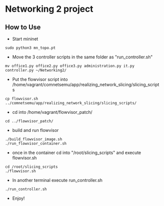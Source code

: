 # Networking 2 project

## How to Use
- Start mininet
```
sudo python3 mn_topo.pt
```

- Move the 3 controller scripts in the same folder as "run_controller.sh"
```
mv office1.py office2.py office3.py administration.py it.py controller.py ~/Networking2/
```

- Put the flowvisor script into /home/vagrant/comnetsemu/app/realizing_network_slicing/slicing_scripts
```
cp flowvisor.sh ../comnetsemu/app/realizing_network_slicing/slicing_scripts/
```

- cd into /home/vagrant/flowvisor_patch/
```
cd ../flowvisor_patch/
```

- build and run flowvisor
```
./build_flowvisor_image.sh
./run_flowvisor_container.sh 
```

- once in the container cd into "/root/slicing_scripts" and execute flowvisor.sh
```
cd /root/slicing_scripts
./flowvisor.sh
```

- In another terminal execute run_controller.sh
```
./run_controller.sh
```

- Enjoy!
